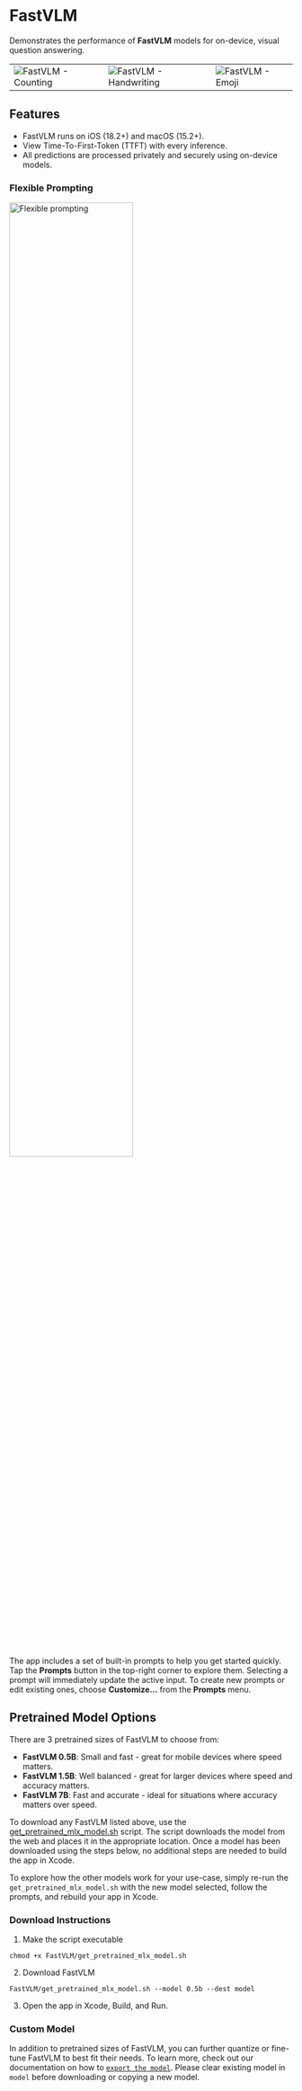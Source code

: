 # FastVLM

Demonstrates the performance of **FastVLM** models for on-device, visual question answering. 

<table>
<tr>
    <td><img src="../docs/fastvlm-counting.gif" alt="FastVLM - Counting"></td>
    <td><img src="../docs/fastvlm-handwriting.gif" alt="FastVLM - Handwriting"></td>
    <td><img src="../docs/fastvlm-emoji.gif" alt="FastVLM - Emoji"></td>
</tr>
</table>

## Features

- FastVLM runs on iOS (18.2+) and macOS (15.2+).
- View Time-To-First-Token (TTFT) with every inference.
- All predictions are processed privately and securely using on-device models.

### Flexible Prompting

<img src="../docs/fastvlm-flexible_prompts.png" alt="Flexible prompting" style="width:66%;">

The app includes a set of built-in prompts to help you get started quickly. Tap the **Prompts** button in the top-right corner to explore them. Selecting a prompt will immediately update the active input. To create new prompts or edit existing ones, choose **Customize…** from the **Prompts** menu.

## Pretrained Model Options

There are 3 pretrained sizes of FastVLM to choose from:

- **FastVLM 0.5B**: Small and fast - great for mobile devices where speed matters.
- **FastVLM 1.5B**: Well balanced - great for larger devices where speed and accuracy matters.
- **FastVLM 7B**: Fast and accurate - ideal for situations where accuracy matters over speed.

To download any FastVLM listed above, use the [get_pretrained_mlx_model.sh](get_pretrained_mlx_model.sh) script. The script downloads the model from the web and places it in the appropriate location. Once a model has been downloaded using the steps below, no additional steps are needed to build the app in Xcode.

To explore how the other models work for your use-case, simply re-run the `get_pretrained_mlx_model.sh` with the new model selected, follow the prompts, and rebuild your app in Xcode.

### Download Instructions

1. Make the script executable

```shell
chmod +x FastVLM/get_pretrained_mlx_model.sh
```

2. Download FastVLM

```shell
FastVLM/get_pretrained_mlx_model.sh --model 0.5b --dest model
```

3. Open the app in Xcode, Build, and Run.

### Custom Model

In addition to pretrained sizes of FastVLM, you can further quantize or fine-tune FastVLM to best fit their needs. To learn more, check out our documentation on how to [`export the model`](../model_export#export-vlm).
Please clear existing model in `model` before downloading or copying a new model. 
